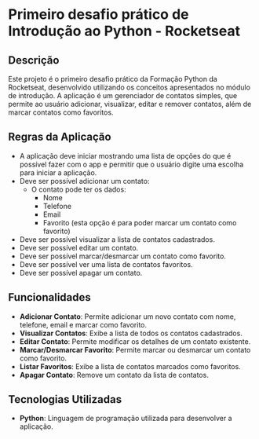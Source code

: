 # Primeiro desafio prático de Introdução ao Python - Rocketseat

## Descrição

Este projeto é o primeiro desafio prático da Formação Python da Rocketseat, desenvolvido utilizando os conceitos apresentados no módulo de introdução. A aplicação é um gerenciador de contatos simples, que permite ao usuário adicionar, visualizar, editar e remover contatos, além de marcar contatos como favoritos.

## Regras da Aplicação

- A aplicação deve iniciar mostrando uma lista de opções do que é possível fazer com o app e permitir que o usuário digite uma escolha para iniciar a aplicação.
- Deve ser possível adicionar um contato:
    - O contato pode ter os dados:
        - Nome
        - Telefone
        - Email
        - Favorito (esta opção é para poder marcar um contato como favorito)
- Deve ser possível visualizar a lista de contatos cadastrados.
- Deve ser possível editar um contato.
- Deve ser possível marcar/desmarcar um contato como favorito.
- Deve ser possível ver uma lista de contatos favoritos.
- Deve ser possível apagar um contato.

## Funcionalidades

- **Adicionar Contato**: Permite adicionar um novo contato com nome, telefone, email e marcar como favorito.
- **Visualizar Contatos**: Exibe a lista de todos os contatos cadastrados.
- **Editar Contato**: Permite modificar os detalhes de um contato existente.
- **Marcar/Desmarcar Favorito**: Permite marcar ou desmarcar um contato como favorito.
- **Listar Favoritos**: Exibe a lista de contatos marcados como favoritos.
- **Apagar Contato**: Remove um contato da lista de contatos.

## Tecnologias Utilizadas

- **Python**: Linguagem de programação utilizada para desenvolver a aplicação.
